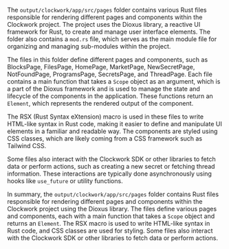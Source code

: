 
The `output/clockwork/app/src/pages` folder contains various Rust files responsible for rendering different pages and components within the Clockwork project. The project uses the Dioxus library, a reactive UI framework for Rust, to create and manage user interface elements. The folder also contains a `mod.rs` file, which serves as the main module file for organizing and managing sub-modules within the project.

The files in this folder define different pages and components, such as BlocksPage, FilesPage, HomePage, MarketPage, NewSecretPage, NotFoundPage, ProgramsPage, SecretsPage, and ThreadPage. Each file contains a main function that takes a `Scope` object as an argument, which is a part of the Dioxus framework and is used to manage the state and lifecycle of the components in the application. These functions return an `Element`, which represents the rendered output of the component.

The RSX (Rust Syntax eXtension) macro is used in these files to write HTML-like syntax in Rust code, making it easier to define and manipulate UI elements in a familiar and readable way. The components are styled using CSS classes, which are likely coming from a CSS framework such as Tailwind CSS.

Some files also interact with the Clockwork SDK or other libraries to fetch data or perform actions, such as creating a new secret or fetching thread information. These interactions are typically done asynchronously using hooks like `use_future` or utility functions.

In summary, the `output/clockwork/app/src/pages` folder contains Rust files responsible for rendering different pages and components within the Clockwork project using the Dioxus library. The files define various pages and components, each with a main function that takes a `Scope` object and returns an `Element`. The RSX macro is used to write HTML-like syntax in Rust code, and CSS classes are used for styling. Some files also interact with the Clockwork SDK or other libraries to fetch data or perform actions.

    
